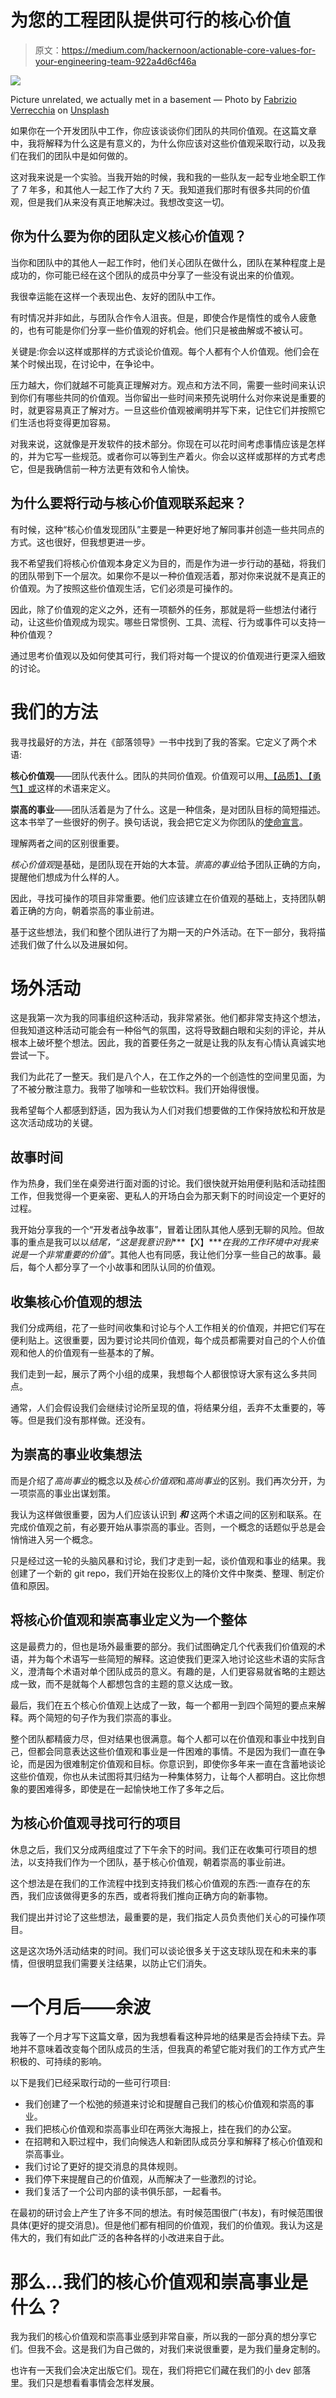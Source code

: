 # 为您的工程团队提供可行的核心价值

> 原文：<https://medium.com/hackernoon/actionable-core-values-for-your-engineering-team-922a4d6cf46a>

![](img/d688419ac85644fee913033bb7dec475.png)

Picture unrelated, we actually met in a basement — Photo by [Fabrizio Verrecchia](https://unsplash.com/photos/CcqAFQBQV1A?utm_source=unsplash&utm_medium=referral&utm_content=creditCopyText) on [Unsplash](https://unsplash.com/?utm_source=unsplash&utm_medium=referral&utm_content=creditCopyText)

如果你在一个开发团队中工作，你应该谈谈你们团队的共同价值观。在这篇文章中，我将解释为什么这是有意义的，为什么你应该对这些价值观采取行动，以及我们在我们的团队中是如何做的。

这对我来说是一个实验。当我开始的时候，我和我的一些队友一起专业地全职工作了 7 年多，和其他人一起工作了大约 7 天。我知道我们那时有很多共同的价值观，但是我们从来没有真正地解决过。我想改变这一切。

## 你为什么要为你的团队定义核心价值观？

当你和团队中的其他人一起工作时，他们关心团队在做什么，团队在某种程度上是成功的，你可能已经在这个团队的成员中分享了一些没有说出来的价值观。

我很幸运能在这样一个表现出色、友好的团队中工作。

有时情况并非如此，与团队合作令人沮丧。但是，即使合作是惰性的或令人疲惫的，也有可能是你们分享一些价值观的好机会。他们只是被曲解或不被认可。

关键是:你会以这样或那样的方式谈论价值观。每个人都有个人价值观。他们会在某个时候出现，在讨论中，在争论中。

压力越大，你们就越不可能真正理解对方。观点和方法不同，需要一些时间来认识到你们有哪些共同的价值观。当你留出一些时间来预先说明什么对你来说是重要的时，就更容易真正了解对方。一旦这些价值观被阐明并写下来，记住它们并按照它们生活也将变得更加容易。

对我来说，这就像是开发软件的技术部分。你现在可以花时间考虑事情应该是怎样的，并为它写一些规范。或者你可以等到生产着火。你会以这样或那样的方式考虑它，但是我确信前一种方法更有效和令人愉快。

## 为什么要将行动与核心价值观联系起来？

有时候，这种“核心价值发现团队”主要是一种更好地了解同事并创造一些共同点的方式。这也很好，但我想更进一步。

我不希望我们将核心价值观本身定义为目的，而是作为进一步行动的基础，将我们的团队带到下一个层次。如果你不是以一种价值观活着，那对你来说就不是真正的价值观。为了按照这些价值观生活，它们必须是可操作的。

因此，除了价值观的定义之外，还有一项额外的任务，那就是将一些想法付诸行动，让这些价值观成为现实。哪些日常惯例、工具、流程、行为或事件可以支持一种价值观？

通过思考价值观以及如何使其可行，我们将对每一个提议的价值观进行更深入细致的讨论。

# 我们的方法

我寻找最好的方法，并在《部落领导》一书中找到了我的答案。它定义了两个术语:

**核心价值观**——团队代表什么。团队的共同价值观。价值观可以用[、【品质】、【勇气】或](http://www.threadsculture.com/blog/company-culture/core-values-list-threads/)这样的术语来定义。

**崇高的事业**——团队活着是为了什么。这是一种信条，是对团队目标的简短描述。这本书举了一些很好的例子。换句话说，我会把它定义为你团队的[使命宣言](http://www.alessiobresciani.com/foresight-strategy/51-mission-statement-examples-from-the-worlds-best-companies/)。

理解两者之间的区别很重要。

*核心价值观*是基础，是团队现在开始的大本营。*崇高的事业*给予团队正确的方向，提醒他们想成为什么样的人。

因此，寻找可操作的项目非常重要。他们应该建立在价值观的基础上，支持团队朝着正确的方向，朝着崇高的事业前进。

基于这些想法，我们和整个团队进行了为期一天的户外活动。在下一部分，我将描述我们做了什么以及进展如何。

# 场外活动

这是我第一次为我的同事组织这种活动，我非常紧张。他们都非常支持这个想法，但我知道这种活动可能会有一种俗气的氛围，这将导致翻白眼和尖刻的评论，并从根本上破坏整个想法。因此，我的首要任务之一就是让我的队友有心情认真诚实地尝试一下。

我们为此花了一整天。我们是八个人，在工作之外的一个创造性的空间里见面，为了不被分散注意力。我带了咖啡和一些软饮料。我们开始得很慢。

我希望每个人都感到舒适，因为我认为人们对我们想要做的工作保持放松和开放是这次活动成功的关键。

## 故事时间

作为热身，我们坐在桌旁进行面对面的讨论。我们很快就开始用便利贴和活动挂图工作，但我觉得一个更亲密、更私人的开场白会为那天剩下的时间设定一个更好的过程。

我开始分享我的一个“开发者战争故事”，冒着让团队其他人感到无聊的风险。但故事的重点是我可以以*结尾，“这是我意识到****【X】****在我的工作环境中对我来说是一个非常重要的价值”*。其他人也有同感，我让他们分享一些自己的故事。最后，每个人都分享了一个小故事和团队认同的价值观。

## 收集核心价值观的想法

我们分成两组，花了一些时间收集和讨论与个人工作相关的价值观，并把它们写在便利贴上。这很重要，因为要讨论共同价值观，每个成员都需要对自己的个人价值观和他人的价值观有一些基本的了解。

我们走到一起，展示了两个小组的成果，我想每个人都很惊讶大家有这么多共同点。

通常，人们会假设我们会继续讨论所呈现的值，将结果分组，丢弃不太重要的，等等。但是我们没有那样做。还没有。

## 为崇高的事业收集想法

而是介绍了*高尚事业*的概念以及*核心价值观*和*高尚事业*的区别。我们再次分开，为一项崇高的事业出谋划策。

我认为这样做很重要，因为人们应该认识到 ***和*** 这两个术语之间的区别和联系。在完成价值观之前，有必要开始从事崇高的事业。否则，一个概念的话题似乎总是会悄悄进入另一个概念。

只是经过这一轮的头脑风暴和讨论，我们才走到一起，谈价值观和事业的结果。我创建了一个新的 git repo，我们开始在投影仪上的降价文件中聚类、整理、制定价值和原因。

## 将核心价值观和崇高事业定义为一个整体

这是最费力的，但也是场外最重要的部分。我们试图确定几个代表我们价值观的术语，并为每个术语写一些简短的解释。这迫使我们更深入地讨论这些术语的实际含义，澄清每个术语对单个团队成员的意义。有趣的是，人们更容易就省略的主题达成一致，而不是就每个人都想包含的主题的意义达成一致。

最后，我们在五个核心价值观上达成了一致，每一个都用一到四个简短的要点来解释。两个简短的句子作为我们崇高的事业。

整个团队都精疲力尽，但对结果也很满意。每个人都可以在价值观和事业中找到自己，但都会同意表达这些价值观和事业是一件困难的事情。不是因为我们一直在争论，而是因为很难制定价值观和目标。你意识到，即使你多年来一直在含蓄地谈论这些价值观，你也从未试图将其归结为一种集体努力，让每个人都明白。这比你想象的要困难得多，即使是在一起愉快地工作了多年之后。

## 为核心价值观寻找可行的项目

休息之后，我们又分成两组度过了下午余下的时间。我们正在收集可行项目的想法，以支持我们作为一个团队，基于核心价值观，朝着崇高的事业前进。

这个想法是在我们的工作流程中找到支持我们核心价值观的东西:一直存在的东西，我们应该做得更多的东西，或者将我们推向正确方向的新事物。

我们提出并讨论了这些想法，最重要的是，我们指定人员负责他们关心的可操作项目。

这是这次场外活动结束的时间。我们可以谈论很多关于这支球队现在和未来的事情，但很明显我们需要关注结果，以防止它们消失。

# 一个月后——余波

我等了一个月才写下这篇文章，因为我想看看这种异地的结果是否会持续下去。异地并不意味着改变每个团队成员的生活，但我真的希望它能对我们的工作方式产生积极的、可持续的影响。

以下是我们已经采取行动的一些可行项目:

*   我们创建了一个松弛的频道来讨论和提醒自己我们的核心价值观和崇高的事业。
*   我们把核心价值观和崇高事业印在两张大海报上，挂在我们的办公室。
*   在招聘和入职过程中，我们向候选人和新团队成员分享和解释了核心价值观和崇高事业。
*   我们讨论了更好的提交消息的具体规则。
*   我们停下来提醒自己的价值观，从而解决了一些激烈的讨论。
*   我们复活了一个公司内部的读书俱乐部，一起看书。

在最初的研讨会上产生了许多不同的想法。有时候范围很广(书友)，有时候范围很具体(更好的提交消息)。但是他们都有相同的价值观，我们的价值观。我认为这是伟大的，我们有如此广泛的各种各样的小改进来自于此。

# 那么…我们的核心价值观和崇高事业是什么？

我为我们的核心价值观和崇高事业感到非常自豪，所以我的一部分真的想分享它们。但我不会。这是我们为自己做的，对我们来说很重要，是为我们量身定制的。

也许有一天我们会决定出版它们。现在，我们将把它们藏在我们的小 dev 部落里。我们只是想看看事情会怎样发展。